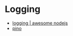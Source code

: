 # Logging

- [logging | awesome nodejs](https://github.com/sindresorhus/awesome-nodejs#logging)
- [pino](http://getpino.io/#/)
